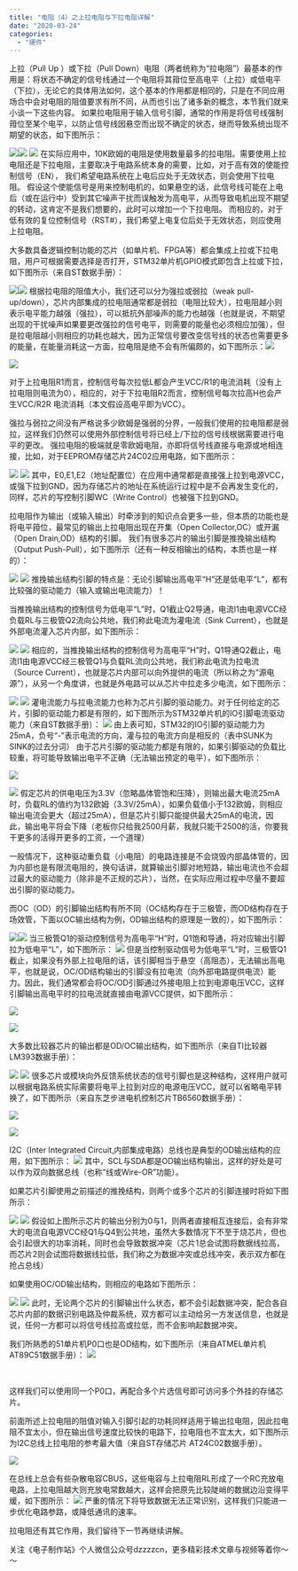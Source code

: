 ```yaml
---
title: "电阻（4）之上拉电阻与下拉电阻详解"
date: "2020-03-24"
categories: 
  - "硬件"
---
```


上拉（Pull Up ）或下拉（Pull Down）电阻（两者统称为“拉电阻”）最基本的作用是：将状态不确定的信号线通过一个电阻将其箝位至高电平（上拉）或低电平（下拉），无论它的具体用法如何，这个基本的作用都是相同的，只是在不同应用场合中会对电阻的阻值要求有所不同，从而也引出了诸多新的概念，本节我们就来小谈一下这些内容。 如果拉电阻用于输入信号引脚，通常的作用是将信号线强制箝位至某个电平，以防止信号线因悬空而出现不确定的状态，继而导致系统出现不期望的状态，如下图所示：

![](images/1171800-20180204190718310-1676528035.png)[![](images/1171800-20180204190718310-1676528035.png)](http://127.0.0.1/?attachment_id=4375) ![](images/1171800-20180204190718310-1676528035.png) 在实际应用中，10K欧姆的电阻是使用数量最多的拉电阻。需要使用上拉电阻还是下拉电阻，主要取决于电路系统本身的需要，比如，对于高有效的使能控制信号（EN）， 我们希望电路系统在上电后应处于无效状态，则会使用下拉电阻。 假设这个使能信号是用来控制电机的，如果悬空的话，此信号线可能在上电后（或在运行中）受到其它噪声干扰而误触发为高电平，从而导致电机出现不期望的转动，这肯定不是我们想要的，此时可以增加一个下拉电阻。 而相应的，对于低有效的复位控制信号（RST#），我们希望上电复位后处于无效状态，则应使用上拉电阻。

大多数具备逻辑控制功能的芯片（如单片机、FPGA等）都会集成上拉或下拉电阻，用户可根据需要选择是否打开，STM32单片机GPIO模式即包含上拉或下拉，如下图所示（来自ST数据手册）：

![](images/1171800-20180204190751342-963635309.png)[![](images/1171800-20180204190751342-963635309.png)](http://127.0.0.1/?attachment_id=4376) 根据拉电阻的阻值大小，我们还可以分为强拉或弱拉（weak pull-up/down），芯片内部集成的拉电阻通常都是弱拉（电阻比较大），拉电阻越小则表示电平能力越强（强拉），可以抵抗外部噪声的能力也越强（也就是说，不期望出现的干扰噪声如果要更改强拉的信号电平，则需要的能量也必须相应加强），但是拉电阻越小则相应的功耗也越大，因为正常信号要改变信号线的状态也需要更多的能量，在能量消耗这一方面，拉电阻是绝不会有所偏颇的，如下图所示：[![](images/1171800-20180204190913764-2065793036.png)](http://127.0.0.1/?attachment_id=4378)

![](images/1171800-20180204190913764-2065793036.png)

对于上拉电阻R1而言，控制信号每次拉低L都会产生VCC/R1的电流消耗（没有上拉电阻则电流为0），相应的，对于下拉电阻R2而言，控制信号每次拉高H也会产生VCC/R2R 电流消耗（本文假设高电平即为VCC）。

强拉与弱拉之间没有严格说多少欧姆是强弱的分界，一般我们使用的拉电阻都是弱拉，这样我们仍然可以使用外部控制信号将已经上/下拉的信号线根据需要进行电平的更改。 强拉电阻的极端就是零欧姆电阻，亦即将信号线直接与电源或地相连接，比如，对于EEPROM存储芯片24C02应用电路，如下图所示：

[![](images/1171800-20180204190950873-889104118.png)](http://127.0.0.1/?attachment_id=4379) ![](images/1171800-20180204190950873-889104118.png) 其中，E0,E1,E2（地址配置位）在应用中通常都是直接强上拉到电源VCC，或强下拉到GND，因为存储芯片的地址在系统运行过程中是不会再发生变化的，同样，芯片的写控制引脚WC（Write Control）也被强下拉到GND。

拉电阻作为输出（或输入输出）时牵涉到的知识点会更多一些，但本质的功能也是将电平箝位，最常见的输出上拉电阻出现在开集（Open Collector,OC）或开漏（Open Drain,OD）结构的引脚。 我们有很多芯片的输出引脚是推挽输出结构（Output Push-Pull），如下图所示（还有一种反相输出的结构，本质也是一样的）：

[![](images/1171800-20180204191029076-737544362.png)](http://127.0.0.1/?attachment_id=4380) ![](images/1171800-20180204191029076-737544362.png) 推挽输出结构引脚的特点是：无论引脚输出高电平“H”还是低电平“L”，都有比较强的驱动能力（输入或输出电流能力）！

当推挽输出结构的控制信号为低电平“L”时，Q1截止Q2导通，电流I1由电源VCC经负载RL与三极管Q2流向公共地，我们称此电流为灌电流（Sink Current），也就是外部电流灌入芯片内部，如下图所示：

[![](images/1171800-20180204191045560-1987595584.png)](http://127.0.0.1/?attachment_id=4381) ![](images/1171800-20180204191045560-1987595584.png) 相应的，当推挽输出结构的控制信号为高电平“H”时，Q1导通Q2截止，电流I1由电源VCC经三极管Q1与负载RL流向公共地，我们称此电流为拉电流（Source Current），也就是芯片内部可以向外提供的电流（所以称之为“源电源”），从另一个角度讲，也就是外电路可以从芯片中拉走多少电流，如下图所示：

[![](images/1171800-20180204191114529-210387721.png)](http://127.0.0.1/?attachment_id=4382) ![](images/1171800-20180204191114529-210387721.png) 灌电流能力与拉电流能力也称为芯片引脚的驱动能力。对于任何给定的芯片，引脚的驱动能力都是有限的，如下图所示为STM32单片机的IO引脚电流驱动能力（来自ST数据手册）： ![](images/1171800-20180204191145264-1607243146.png) 由上表可知，STM32的IO引脚的驱动能力为25mA，负号“-”表示电流的方向，灌与拉的电流方向是相反的（表中SUNK为SINK的过去分词） 由于芯片引脚的驱动能力都是有限的，如果引脚驱动的负载比较重，将可能导致输出电平不正确（无法输出预定的电平），如下图所示：

[![](images/1171800-20180204191222404-20229237.png)](http://127.0.0.1/?attachment_id=4383)

![](images/1171800-20180204191222404-20229237.png) 假定芯片的供电电压为3.3V（忽略晶体管饱和压降），则输出最大电流25mA时，负载RL的值约为132欧姆（3.3V/25mA），如果负载值小于132欧姆，则相应输出电流会更大（超过25mA），但是芯片引脚只能提供最大25mA的电流，因此，输出电平将会下降（老板你只给我2500月薪，我就只能干2500的活，你要我干更多的活得开更多的工资，一个道理）

一般情况下，这种驱动重负载（小电阻）的电路连接是不会烧毁内部晶体管的，因为内部也是有限流电阻的，换句话讲，就算输出引脚对地短路，输出电流也不会超过最大的驱动能力（除非是不正规的芯片），当然，在实际应用过程中尽量不要超出引脚的驱动能力。

而OC（OD）的引脚输出结构有所不同（OC结构存在于三极管，而OD结构存在于场效管，下面以OC输出结构为例，OD输出结构的原理是一致的），如下图所示：

![](images/1171800-20180204191257670-737757789.png)[![](images/1171800-20180204191322029-390022707.png)](http://127.0.0.1/?attachment_id=4384) 当三极管Q1的驱动控制信号为高电平“H”时，Q1饱和导通，将对应输出引脚拉为低电平“L”，如下图所示： ![](images/1171800-20180204191322029-390022707.png) 但是当控制驱动信号为低电平“L”时，三极管Q1截止，如果没有外部上拉电阻的话，该引脚相当于悬空（高阻态），无法输出高电平，也就是说，OC/OD结构输出的引脚没有拉电流（向外部电路提供电流）能力。因此，我们通常都会将OC/OD引脚通过外接电阻上拉到电源电压VCC，这样引脚输出高电平时的拉电流就直接由电源VCC提供，如下图所示：

![](images/1171800-20180204191345685-515052981.png)

[![](images/1171800-20180204191345685-515052981.png)](http://127.0.0.1/?attachment_id=4385)

大多数比较器芯片的输出都是OD/OC输出结构，如下图所示（来自TI比较器LM393数据手册）：

[![](images/a-2.jpg)](http://127.0.0.1/?attachment_id=3223) ![](images/1171800-20180204191359732-152181593.png) 很多芯片或模块向外反馈系统状态的信号引脚也是这种结构，这样用户就可以根据电路系统实际需要将电平上拉到对应的电源电压VCC，就可以省略电平转换了，如下图所示（来自东芝步进电机控制芯片TB6560数据手册）：

![](images/1171800-20180204191413873-629013.png)

![](images/1171800-20180204191425607-1587661135.png)

I2C（Inter Integrated Circuit,内部集成电路）总线也是典型的OD输出结构的应用，如下图所示： ![](images/1171800-20180204191440201-1228652188.png) 其中，SCL与SDA都是OD输出结构输出，这样的好处是可以作为双向数据总线（也称“线或Wire-OR”功能）。

如果芯片引脚使用之前描述的推挽结构，则两个或多个芯片的引脚连接时将如下图所示：

[![](images/a-3.jpg)](http://127.0.0.1/?attachment_id=3224) ![](images/1171800-20180204191453264-827932540.png) 假设如上图所示芯片的输出分别为0与1，则两者直接相互连接后，会有非常大的电流自电源VCC经Q1与Q4到公共地，虽然大多数情况下不至于烧芯片，但也会引起很大的功率消耗，同时也会导致数据冲突（芯片1总会试图将数据线拉高，而芯片2则会试图将数据线拉低，我们称之为数据冲突或总线冲突，表示双方都在抢占总线）

如果使用OC/OD输出结构，则相应的电路如下图所示：

[![](images/a-4.jpg)](http://127.0.0.1/?attachment_id=3225) ![](images/1171800-20180204191510107-1060459295.png) 此时，无论两个芯片的引脚输出什么状态，都不会引起数据冲突，配合各自芯片内部的数据识别电路及仲裁系统，双方都可以主动给另一方发送信息，也就是说，任何一方都可以将信号线拉高或拉低，而不会影响起数据冲突。

我们所熟悉的51单片机P0口也是OD结构，如下图所示（来自ATMEL单片机AT89C51数据手册）： ![](images/1171800-20180204191534717-1319744407.png)

 

这样我们可以使用同一个P0口，再配合多个片选信号即可访问多个外挂的存储芯片。

前面所述上拉电阻的阻值对输入引脚引起的功耗同样适用于输出拉电阻，因此拉电阻不宜太小，但在输出信号速度比较快的电路下，拉电阻也不宜太大，如下图所示为I2C总线上拉电阻的参考最大值（来自ST存储芯片 AT24C02数据手册）。

![](images/1171800-20180204191552951-725014918.png)

在总线上总会有些杂散电容CBUS，这些电容与上拉电阻RL形成了一个RC充放电电路，上拉电阻越大则充放电常数越大，这样会把原先比较陡峭的数据边沿变得平缓，如下图所示： ![](images/1171800-20180204191617607-1126584503.png) 严重的情况下将导致数据无法正常识别，这样我们只能进一步优化电路参路，或降低通讯的速率。

拉电阻还有其它作用，我们留待下一节再继续讲解。

关注《电子制作站》个人微信公众号dzzzzcn，更多精彩技术文章与视频等着你～～
